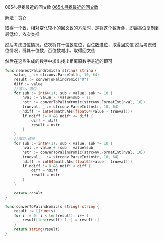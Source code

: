0654.寻找最近的回文数
[0654.寻找最近的回文数](https://leetcode-cn.com/problems/find-the-closest-palindrome/)

解法：贪心

取得一个数，相对变化较小的回文数的方法时，是将这个数折叠，即最高位复制到最低位，依次类推

然后考虑进位情况，依次将其十位数进位，百位数进位，取得回文值
然后考虑借位情况，将其十位数，百位数减小，取得回文值

然后在这些生成的数字中求出找出距离原数字最近的即可

```go
func nearestPalindromic(n string) string {
	value, _ := strconv.ParseInt(n, 10, 64)
	result := converToPalindromic("0")
	diff := value
	//减少，退位
	for sub := int64(1); sub < value; sub *= 10 {
		nval := value - (value%sub + 1)
		nstr := converToPalindromic(strconv.FormatInt(nval, 10))
		trueval, _ := strconv.ParseInt(nstr, 10, 64)
		ndiff := int64(math.Abs(float64(value - trueval)))
		if ndiff != 0 && ndiff <= diff {
			diff = ndiff
			result = nstr
		}
	}
	//增加,进位
	for sub := int64(1); sub < value; sub *= 10 {
		nval := value + (sub - value%sub)
		nstr := converToPalindromic(strconv.FormatInt(nval, 10))
		trueval, _ := strconv.ParseInt(nstr, 10, 64)
		ndiff := int64(math.Abs(float64(value - trueval)))
		if ndiff != 0 && ndiff < diff {
			diff = ndiff
			result = nstr
		}
	}

	return result
}

func converToPalindromic(s string) string {
	result := []rune(s)
	for i := 0; i < len(result); i++ {
		result[len(result)-1-i] = result[i]
	}
	return string(result)
}
```

